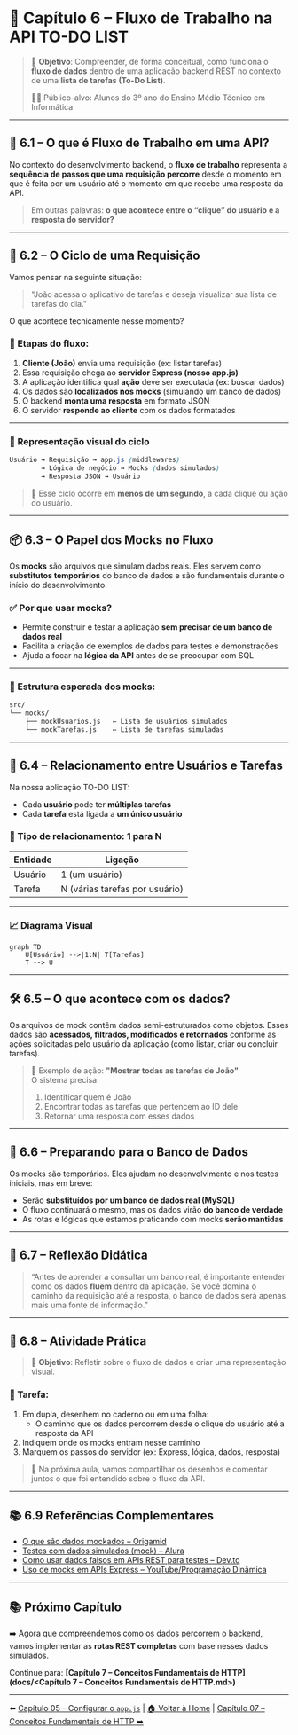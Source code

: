 # 🔄 Capítulo 6 – Fluxo de Trabalho na API TO-DO LIST

> 🎯 **Objetivo**: Compreender, de forma conceitual, como funciona o **fluxo de dados** dentro de uma aplicação backend REST no contexto de uma **lista de tarefas (To-Do List)**.
>
> 🧑‍🎓 Público-alvo: Alunos do 3º ano do Ensino Médio Técnico em Informática

---

## 🧩 6.1 – O que é Fluxo de Trabalho em uma API?

No contexto do desenvolvimento backend, o **fluxo de trabalho** representa a **sequência de passos que uma requisição percorre** desde o momento em que é feita por um usuário até o momento em que recebe uma resposta da API.

> Em outras palavras: **o que acontece entre o “clique” do usuário e a resposta do servidor?**

---

## 🧠 6.2 – O Ciclo de uma Requisição

Vamos pensar na seguinte situação:

> "João acessa o aplicativo de tarefas e deseja visualizar sua lista de tarefas do dia."

O que acontece tecnicamente nesse momento?

### 🧭 Etapas do fluxo:

1. **Cliente (João)** envia uma requisição (ex: listar tarefas)
2. Essa requisição chega ao **servidor Express (nosso app.js)**
3. A aplicação identifica qual **ação** deve ser executada (ex: buscar dados)
4. Os dados são **localizados nos mocks** (simulando um banco de dados)
5. O backend **monta uma resposta** em formato JSON
6. O servidor **responde ao cliente** com os dados formatados

---

### 🔁 Representação visual do ciclo

```css
Usuário → Requisição → app.js (middlewares)
        → Lógica de negócio → Mocks (dados simulados)
        → Resposta JSON → Usuário
```

> 🧠 Esse ciclo ocorre em **menos de um segundo**, a cada clique ou ação do usuário.

---

## 📦 6.3 – O Papel dos Mocks no Fluxo

Os **mocks** são arquivos que simulam dados reais. Eles servem como **substitutos temporários** do banco de dados e são fundamentais durante o início do desenvolvimento.

### ✅ Por que usar mocks?

- Permite construir e testar a aplicação **sem precisar de um banco de dados real**
- Facilita a criação de exemplos de dados para testes e demonstrações
- Ajuda a focar na **lógica da API** antes de se preocupar com SQL

---

### 📂 Estrutura esperada dos mocks:

```bash
src/
└── mocks/
    ├── mockUsuarios.js   ← Lista de usuários simulados
    └── mockTarefas.js    ← Lista de tarefas simuladas
```

---

## 🔗 6.4 – Relacionamento entre Usuários e Tarefas

Na nossa aplicação TO-DO LIST:

- Cada **usuário** pode ter **múltiplas tarefas**
- Cada **tarefa** está ligada a **um único usuário**

### 🔁 Tipo de relacionamento: **1 para N**

| Entidade | Ligação                        |
| -------- | ------------------------------ |
| Usuário  | 1 (um usuário)                 |
| Tarefa   | N (várias tarefas por usuário) |

---

### 📈 Diagrama Visual

```mermaid
graph TD
    U[Usuário] -->|1:N| T[Tarefas]
    T --> U
```

---

## 🛠️ 6.5 – O que acontece com os dados?

Os arquivos de mock contêm dados semi-estruturados como objetos. Esses dados são **acessados, filtrados, modificados e retornados** conforme as ações solicitadas pelo usuário da aplicação (como listar, criar ou concluir tarefas).

> 📌 Exemplo de ação: **"Mostrar todas as tarefas de João"**  
> O sistema precisa:
>
> 1. Identificar quem é João
> 2. Encontrar todas as tarefas que pertencem ao ID dele
> 3. Retornar uma resposta com esses dados

---

## 🧱 6.6 – Preparando para o Banco de Dados

Os mocks são temporários. Eles ajudam no desenvolvimento e nos testes iniciais, mas em breve:

- Serão **substituídos por um banco de dados real (MySQL)**
- O fluxo continuará o mesmo, mas os dados virão **do banco de verdade**
- As rotas e lógicas que estamos praticando com mocks **serão mantidas**

---

## 🤔 6.7 – Reflexão Didática

> “Antes de aprender a consultar um banco real, é importante entender como os dados **fluem** dentro da aplicação. Se você domina o caminho da requisição até a resposta, o banco de dados será apenas mais uma fonte de informação.”

---

## 🧠 6.8 – Atividade Prática

> 🎯 **Objetivo**: Refletir sobre o fluxo de dados e criar uma representação visual.

### 📝 Tarefa:

1. Em dupla, desenhem no caderno ou em uma folha:
   - O caminho que os dados percorrem desde o clique do usuário até a resposta da API
2. Indiquem onde os mocks entram nesse caminho
3. Marquem os passos do servidor (ex: Express, lógica, dados, resposta)

> 💬 Na próxima aula, vamos compartilhar os desenhos e comentar juntos o que foi entendido sobre o fluxo da API.

---

## 📚 6.9 Referências Complementares

- [O que são dados mockados – Origamid](https://www.origamid.com/slide/trabalhando-com-api/)
- [Testes com dados simulados (mock) – Alura](https://www.alura.com.br/artigos/o-que-e-mock)
- [Como usar dados falsos em APIs REST para testes – Dev.to](https://dev.to/vitorjsls/mock-fakerjs-como-gerar-dados-falsos-para-testar-sua-api-3o5g)
- [Uso de mocks em APIs Express – YouTube/Programação Dinâmica](https://www.youtube.com/watch?v=ScDJ6eM7C_c)

---

## 📚 Próximo Capítulo

➡️ Agora que compreendemos como os dados percorrem o backend, vamos implementar as **rotas REST completas** com base nesses dados simulados.

Continue para: **[Capítulo 7 – Conceitos Fundamentais de HTTP](docs/<Capítulo 7 – Conceitos Fundamentais de HTTP.md>)**

---

⬅️ [Capítulo 05 – Configurar o `app.js`](<Capítulo 05 – Configurar o `app.js`.md>) | [🏠 Voltar à Home](<README.md>) | [Capítulo 07 – Conceitos Fundamentais de HTTP ➡️](<Capítulo 07 – Conceitos Fundamentais de HTTP.md>)
